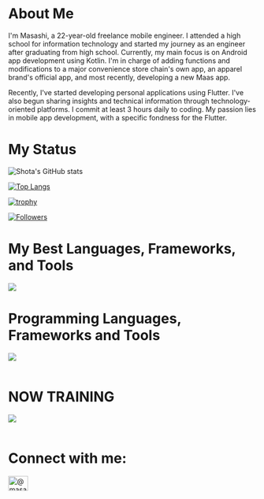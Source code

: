 # About Me

I'm Masashi, a 22-year-old freelance mobile engineer. I attended a high school for information technology and started my journey as an engineer after graduating from high school. Currently, my main focus is on Android app development using Kotlin. I'm in charge of adding functions and modifications to a major convenience store chain's own app, an apparel brand's official app, and most recently, developing a new Maas app.

Recently, I've started developing personal applications using Flutter. I've also begun sharing insights and technical information through technology-oriented platforms. I commit at least 3 hours daily to coding. My passion lies in mobile app development, with a specific fondness for the Flutter.

# My Status

![Shota's GitHub stats](https://github-readme-stats.vercel.app/api?username=mnengineer&show_icons=true&theme=vue-dark)

[![Top Langs](https://github-readme-stats.vercel.app/api/top-langs/?username=mnengineer&layout=compact&theme=vue-dark)](https://github.com/anuraghazra/github-readme-stats)

[![trophy](https://github-profile-trophy.vercel.app/?username=mnengineer&theme=discord)](https://github.com/ryo-ma/github-profile-trophy)

[![Followers](https://badgen.org/img/zenn/masashiii/followers?style=flat)](https://zenn.dev/masashiii)

# My Best Languages, Frameworks, and Tools

<img src="https://skillicons.dev/icons?i=kotlin,java,flutter,dart,github,androidstudio,vscode" />

# Programming Languages, Frameworks and Tools

<img src="https://skillicons.dev/icons?i=html,css,js,angular,vue,express,spring,postgresql,sqlite,mysql,github,androidstudio,vscode,figma,firebase,docker" /> <br /><br />

# NOW TRAINING

<img src="https://skillicons.dev/icons?i=flutter,dart,firebase" /> <br /><br />

# Connect with me:
<p align="left">
<a href="https://medium.com/@masashiii" target="blank"><img align="center" src="https://raw.githubusercontent.com/rahuldkjain/github-profile-readme-generator/master/src/images/icons/Social/medium.svg" alt="@masashiii" height="30" width="40" /></a>
</p>
